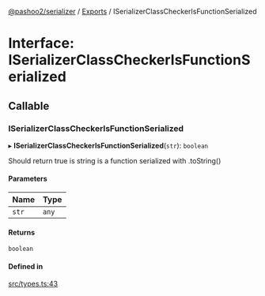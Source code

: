 [@pashoo2/serializer](../README.md) / [Exports](../modules.md) / ISerializerClassCheckerIsFunctionSerialized

# Interface: ISerializerClassCheckerIsFunctionSerialized

## Callable

### ISerializerClassCheckerIsFunctionSerialized

▸ **ISerializerClassCheckerIsFunctionSerialized**(`str`): `boolean`

Should return true is string is a function serialized with .toString()

#### Parameters

| Name | Type |
| :------ | :------ |
| `str` | `any` |

#### Returns

`boolean`

#### Defined in

[src/types.ts:43](https://github.com/pashoo2/serializer/blob/01e8d50/src/types.ts#L43)

